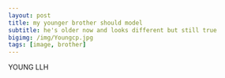 ```yaml
---
layout: post
title: my younger brother should model
subtitle: he's older now and looks different but still true
bigimg: /img/Youngcp.jpg
tags: [image, brother]
---
```


YOUNG
LLH
